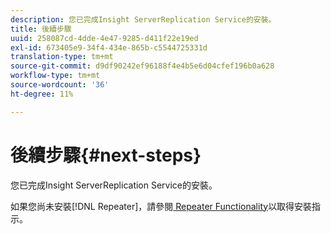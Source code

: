 ```yaml
---
description: 您已完成Insight ServerReplication Service的安裝。
title: 後續步驟
uuid: 258087cd-4dde-4e47-9285-d411f22e19ed
exl-id: 673405e9-34f4-434e-865b-c5544725331d
translation-type: tm+mt
source-git-commit: d9df90242ef96188f4e4b5e6d04cfef196b0a628
workflow-type: tm+mt
source-wordcount: '36'
ht-degree: 11%

---
```


# 後續步驟{#next-steps}

您已完成Insight ServerReplication Service的安裝。

如果您尚未安裝[!DNL Repeater]，請參閱[ Repeater Functionality](../../../home/c-inst-svr/c-rptr-fntly/c-rptr-fntly.md#concept-78613328ece345b2937cd6e43d7f31f2)以取得安裝指示。
